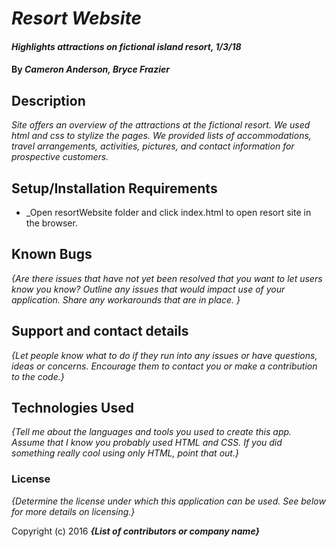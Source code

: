 # _Resort Website_

#### _Highlights attractions on fictional island resort, 1/3/18_

#### By _**Cameron Anderson, Bryce Frazier**_

## Description

_Site offers an overview of the attractions at the fictional resort. We used html and css to stylize the pages. We provided lists of accommodations, travel arrangements, activities, pictures, and contact information for prospective customers._

## Setup/Installation Requirements

* _Open resortWebsite folder and click index.html to open resort site in the browser.

## Known Bugs

_{Are there issues that have not yet been resolved that you want to let users know you know?  Outline any issues that would impact use of your application.  Share any workarounds that are in place. }_

## Support and contact details

_{Let people know what to do if they run into any issues or have questions, ideas or concerns.  Encourage them to contact you or make a contribution to the code.}_

## Technologies Used

_{Tell me about the languages and tools you used to create this app. Assume that I know you probably used HTML and CSS. If you did something really cool using only HTML, point that out.}_

### License

*{Determine the license under which this application can be used.  See below for more details on licensing.}*

Copyright (c) 2016 **_{List of contributors or company name}_**
